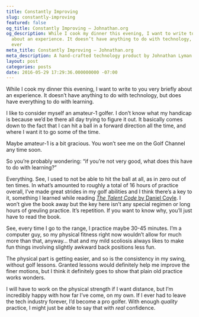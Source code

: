 ```yaml
---
title: Constantly Improving
slug: constantly-improving
featured: false
og_title: Constantly Improving – Johnathan.org
og_description: While I cook my dinner this evening, I want to write to you very briefly
  about an experience. It doesn’t have anything to do with technology, but does have
  ever
meta_title: Constantly Improving – Johnathan.org
meta_description: A hand-crafted technology product by Johnathan Lyman
layout: post
categories: posts
date: 2016-05-29 17:29:36.000000000 -07:00
---
```


While I cook my dinner this evening, I want to write to you very briefly about an experience. It doesn’t have anything to do with technology, but does have everything to do with learning.

I like to consider myself an amateur-1 golfer. I don’t know what my handicap is because we’d be there all day trying to figure it out. It basically comes down to the fact that I can hit a ball in a forward direction all the time, and where I want it to go some of the time.

Maybe amateur-1 is a bit gracious. You won’t see me on the Golf Channel any time soon.

So you’re probably wondering: “if you’re not very good, what does this have to do with learning?”

Everything. See, I used to not be able to hit the ball at all, as in zero out of ten times. In what’s amounted to roughly a total of 16 hours of practice overall, I’ve made great strides in my golf abilities and I think there’s a key to it, something I learned while reading [_The Talent Code_ by Daniel Coyle](http://amzn.to/1U6knEB). I won’t give the book away but the key here isn’t any special regimen or long hours of greuling practice. It’s repetition. If you want to know why, you’ll just have to read the book.

See, every time I go to the range, I practice maybe 30-45 minutes. I’m a computer guy, so my physical fitness right now wouldn’t allow for much more than that, anyway… that and my mild scoliosis always likes to make fun things involving slightly awkward back positions less fun.

The physical part is getting easier, and so is the consistency in my swing, without golf lessons. Granted lessons would definitely help me improve the finer motions, but I think it definitely goes to show that plain old practice works wonders.

I will have to work on the physical strength if I want distance, but I’m incredibly happy with how far I’ve come, on my own. If I ever had to leave the tech industry forever, I’d become a pro golfer. With enough _quality_ practice, I might just be able to say that with _real_ confidence.

